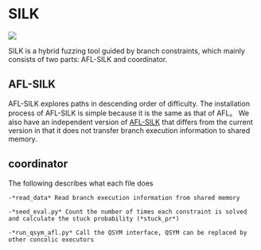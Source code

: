 # SILK
![](https://img.shields.io/hexpm/l/plug?style=flat-square)

SILK is a hybrid fuzzing tool guided by branch constraints, which mainly consists of two parts: AFL-SILK and coordinator.

## AFL-SILK

 AFL-SILK explores paths in descending order of difficulty. The installation process of AFL-SILK is simple because it is the same as that of AFL。 We also have an independent version of [AFL-SILK](https://github.com/White-Mouse/AFL-SILK) that differs from the current version in that it does not transfer branch execution information to shared memory.

## coordinator

The following describes what each file does

    -*read_data* Read branch execution information from shared memory

    -*seed_eval.py* Count the number of times each constraint is solved and calculate the stuck probability (*stuck_pr*)
    
    -*run_qsym_afl.py* Call the QSYM interface, QSYM can be replaced by other concolic executors
